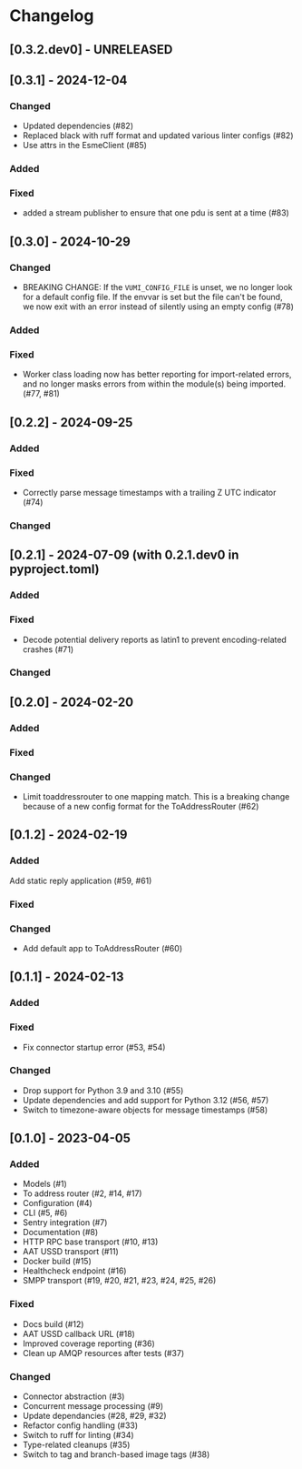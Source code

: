 # Changelog

## [0.3.2.dev0] - UNRELEASED


## [0.3.1] - 2024-12-04

### Changed
- Updated dependencies (#82)
- Replaced black with ruff format and updated various linter configs (#82)
- Use attrs in the EsmeClient  (#85)

### Added

### Fixed
- added a stream publisher to ensure that one pdu is sent at a time (#83)

## [0.3.0] - 2024-10-29

### Changed
- BREAKING CHANGE: If the `VUMI_CONFIG_FILE` is unset, we no longer look for a default config file. If the envvar is set but the file can't be found, we now exit with an error instead of silently using an empty config (#78)

### Added

### Fixed
- Worker class loading now has better reporting for import-related errors, and no longer masks errors from within the module(s) being imported. (#77, #81)

## [0.2.2] - 2024-09-25

### Added

### Fixed
- Correctly parse message timestamps with a trailing Z UTC indicator (#74)

### Changed

## [0.2.1] - 2024-07-09 (with 0.2.1.dev0 in pyproject.toml)

### Added

### Fixed
- Decode potential delivery reports as latin1 to prevent encoding-related crashes (#71)

### Changed

## [0.2.0] - 2024-02-20

### Added

### Fixed

### Changed
- Limit toaddressrouter to one mapping match. This is a breaking change because of a new config format for the ToAddressRouter (#62)

## [0.1.2] - 2024-02-19

### Added
Add static reply application (#59, #61)

### Fixed

### Changed
- Add default app to ToAddressRouter (#60)

## [0.1.1] - 2024-02-13

### Added

### Fixed
- Fix connector startup error (#53, #54)

### Changed
- Drop support for Python 3.9 and 3.10 (#55)
- Update dependencies and add support for Python 3.12 (#56, #57)
- Switch to timezone-aware objects for message timestamps (#58)

## [0.1.0] - 2023-04-05

### Added

- Models (#1)
- To address router (#2, #14, #17)
- Configuration (#4)
- CLI (#5, #6)
- Sentry integration (#7)
- Documentation (#8)
- HTTP RPC base transport (#10, #13)
- AAT USSD transport (#11)
- Docker build (#15)
- Healthcheck endpoint (#16)
- SMPP transport (#19, #20, #21, #23, #24, #25, #26)

### Fixed

- Docs build (#12)
- AAT USSD callback URL (#18)
- Improved coverage reporting (#36)
- Clean up AMQP resources after tests (#37)

### Changed

- Connector abstraction (#3)
- Concurrent message processing (#9)
- Update dependancies (#28, #29, #32)
- Refactor config handling (#33)
- Switch to ruff for linting (#34)
- Type-related cleanups (#35)
- Switch to tag and branch-based image tags (#38)
